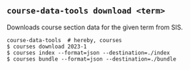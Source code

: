 ## `course-data-tools download <term>`

Downloads course section data for the given term from SIS.



```
course-data-tools  # hereby, courses
$ courses download 2023-1
$ courses index --format=json --destination=./index
$ courses bundle --format=json --destination=./bundle
```